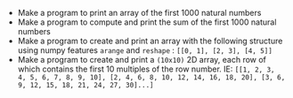 - Make a program to print an array of the first 1000 natural numbers
- Make a program to compute and print the sum of the first 1000 natural numbers
- Make a program to create and print an array with the following structure using numpy features `arange` and `reshape` : `[[0, 1], [2, 3], [4, 5]]`
- Make a program to create and print a `(10x10)` 2D array, each row of which contains the first 10 multiples of the row number. IE: `[[1, 2, 3, 4, 5, 6, 7, 8, 9, 10], [2, 4, 6, 8, 10, 12, 14, 16, 18, 20], [3, 6, 9, 12, 15, 18, 21, 24, 27, 30]...]`
